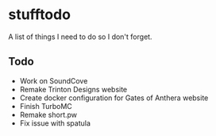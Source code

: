 # stufftodo

A list of things I need to do so I don't forget.

## Todo

* Work on SoundCove
* Remake Trinton Designs website
* Create docker configuration for Gates of Anthera website
* Finish TurboMC
* Remake short.pw
* Fix issue with spatula

